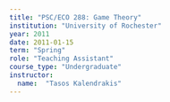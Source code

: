 ```yaml
---
title: "PSC/ECO 288: Game Theory"
institution: "University of Rochester"
year: 2011
date: 2011-01-15
term: "Spring"
role: "Teaching Assistant"
course_type: "Undergraduate"
instructor:
  name:  "Tasos Kalendrakis"
---
```

